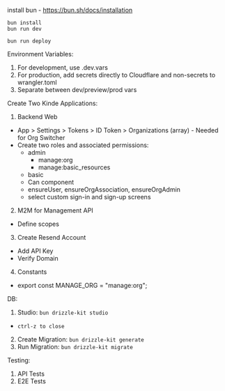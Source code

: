 install bun - https://bun.sh/docs/installation

```
bun install
bun run dev
```

```
bun run deploy
```

Environment Variables:

1. For development, use .dev.vars
2. For production, add secrets directly to Cloudflare and non-secrets to wrangler.toml
3. Separate between dev/preview/prod vars

Create Two Kinde Applications:

1. Backend Web

- App > Settings > Tokens > ID Token > Organizations (array) - Needed for Org Switcher
- Create two roles and associated permissions:
  - admin
    - manage:org
    - manage:basic_resources
  - basic
  - Can component
  - ensureUser, ensureOrgAssociation, ensureOrgAdmin
  - select custom sign-in and sign-up screens

2. M2M for Management API

- Define scopes

3. Create Resend Account

- Add API Key
- Verify Domain

4. Constants

- export const MANAGE_ORG = "manage:org";

DB:

1. Studio: `bun drizzle-kit studio` 
  - `ctrl-z to close`
2. Create Migration: `bun drizzle-kit generate`
3. Run Migration: `bun drizzle-kit migrate`

Testing:

1. API Tests
2. E2E Tests

